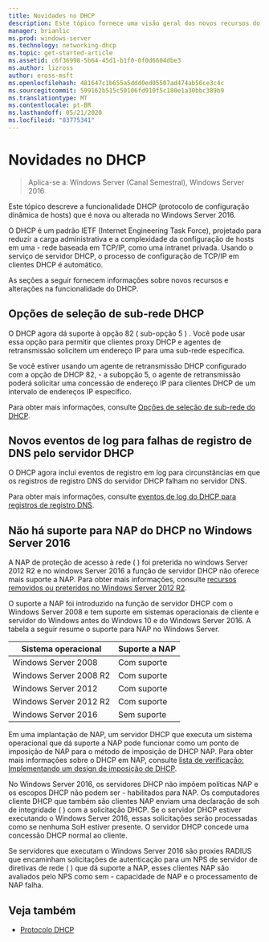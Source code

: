 ```yaml
---
title: Novidades no DHCP
description: Este tópico fornece uma visão geral dos novos recursos do protocolo DHCP no Windows Server 2016.
manager: brianlic
ms.prod: windows-server
ms.technology: networking-dhcp
ms.topic: get-started-article
ms.assetid: c6f36998-5b64-45d1-b1f0-0f0d6604dbe3
ms.author: lizross
author: eross-msft
ms.openlocfilehash: 481647c1b655a5ddd0ed05507ad474ab56ce3c4c
ms.sourcegitcommit: 599162b515c50106fd910f5c180e1a30bbc389b9
ms.translationtype: MT
ms.contentlocale: pt-BR
ms.lasthandoff: 05/21/2020
ms.locfileid: "83775341"
---
```

# <a name="whats-new-in-dhcp"></a>Novidades no DHCP

>Aplica-se a: Windows Server (Canal Semestral), Windows Server 2016

Este tópico descreve a funcionalidade DHCP (protocolo de configuração dinâmica de hosts) que é nova ou alterada no Windows Server 2016.
  
O DHCP é um padrão IETF (Internet Engineering Task Force), projetado para reduzir a carga administrativa e a complexidade da configuração de hosts em uma \- rede baseada em TCP/IP, como uma intranet privada. Usando o serviço de servidor DHCP, o processo de configuração de TCP/IP em clientes DHCP é automático.

As seções a seguir fornecem informações sobre novos recursos e alterações na funcionalidade do DHCP.

## <a name="dhcp-subnet-selection-options"></a>Opções de seleção de sub-rede DHCP

O DHCP agora dá suporte à opção 82 \( sub-opção 5 \) . Você pode usar essa opção para permitir que clientes proxy DHCP e agentes de retransmissão solicitem um endereço IP para uma sub-rede específica.


Se você estiver usando um agente de retransmissão DHCP configurado com a opção de DHCP 82, \- a subopção 5, o agente de retransmissão poderá solicitar uma concessão de endereço IP para clientes DHCP de um intervalo de endereços IP específico.

Para obter mais informações, consulte [Opções de seleção de sub-rede do DHCP](dhcp-subnet-options.md).

## <a name="new-logging-events-for-dns-registration-failures-by-the-dhcp-server"></a>Novos eventos de log para falhas de registro de DNS pelo servidor DHCP

O DHCP agora inclui eventos de registro em log para circunstâncias em que os registros de registro DNS do servidor DHCP falham no servidor DNS.

Para obter mais informações, consulte [eventos de log do DHCP para registros de registro DNS](dhcp-dns-events.md).

## <a name="dhcp-nap-is-not-supported-in-windows-server-2016"></a>Não há suporte para NAP do DHCP no Windows Server 2016

A NAP de proteção de acesso à rede \( \) foi preterida no windows Server 2012 R2 e no windows Server 2016 a função de servidor DHCP não oferece mais suporte a NAP. Para obter mais informações, consulte [recursos removidos ou preteridos no Windows Server 2012 R2](https://technet.microsoft.com/library/dn303411.aspx).  
  
O suporte a NAP foi introduzido na função de servidor DHCP com o Windows Server 2008 e tem suporte em sistemas operacionais de cliente e servidor do Windows antes do Windows 10 e do Windows Server 2016. A tabela a seguir resume o suporte para NAP no Windows Server.  
  
|Sistema operacional|Suporte a NAP|  
|--------------------|---------------|  
| Windows Server 2008 |Com suporte|  
| Windows Server 2008 R2 |Com suporte|  
| Windows Server 2012 |Com suporte|  
| Windows Server 2012 R2 |Com suporte|  
| Windows Server 2016|Sem suporte|  
  
Em uma implantação de NAP, um servidor DHCP que executa um sistema operacional que dá suporte a NAP pode funcionar como um ponto de imposição de NAP para o método de imposição de DHCP NAP. Para obter mais informações sobre o DHCP em NAP, consulte [lista de verificação: Implementando um design de imposição de DHCP](https://technet.microsoft.com/library/dd314186.aspx).  
  
No Windows Server 2016, os servidores DHCP não impõem políticas NAP e os escopos DHCP não podem ser \- habilitados para NAP. Os computadores cliente DHCP que também são clientes NAP enviam uma declaração de soh de integridade \( \) com a solicitação DHCP. Se o servidor DHCP estiver executando o Windows Server 2016, essas solicitações serão processadas como se nenhuma SoH estiver presente. O servidor DHCP concede uma concessão DHCP normal ao cliente. 

Se servidores que executam o Windows Server 2016 são proxies RADIUS que encaminham solicitações de autenticação para um NPS de servidor de diretivas de rede \( \) que dá suporte a NAP, esses clientes NAP são avaliados pelo NPS como sem \- capacidade de NAP e o processamento de NAP falha.
  
## <a name="see-also"></a>Veja também  
  
-   [Protocolo DHCP](Dynamic-Host-Configuration-Protocol--DHCP-.md)  
  

